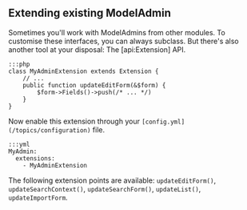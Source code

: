 ## Extending existing ModelAdmin

Sometimes you'll work with ModelAdmins from other modules. To customise these interfaces, you can always subclass. But there's
also another tool at your disposal: The [api:Extension] API.

	:::php
	class MyAdminExtension extends Extension {
		// ...
		public function updateEditForm(&$form) {
			$form->Fields()->push(/* ... */)
		}
	}

Now enable this extension through your `[config.yml](/topics/configuration)` file.

	:::yml
	MyAdmin:
	  extensions:
	    - MyAdminExtension

The following extension points are available: `updateEditForm()`, `updateSearchContext()`,
`updateSearchForm()`, `updateList()`, `updateImportForm`.
